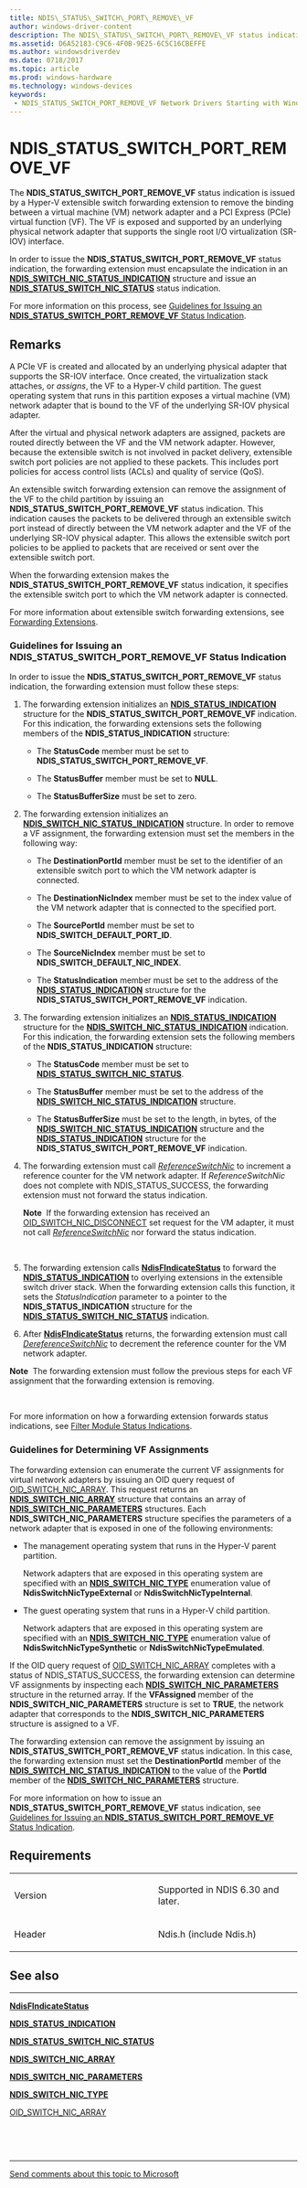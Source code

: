 ```yaml
---
title: NDIS\_STATUS\_SWITCH\_PORT\_REMOVE\_VF
author: windows-driver-content
description: The NDIS\_STATUS\_SWITCH\_PORT\_REMOVE\_VF status indication is issued by a Hyper-V extensible switch forwarding extension to remove the binding between a virtual machine (VM) network adapter and a PCI Express (PCIe) virtual function (VF).
ms.assetid: D6A52183-C9C6-4F0B-9E25-6C5C16CBEFFE
ms.author: windowsdriverdev 
ms.date: 0718/2017 
ms.topic: article 
ms.prod: windows-hardware 
ms.technology: windows-devices 
keywords:
 - NDIS_STATUS_SWITCH_PORT_REMOVE_VF Network Drivers Starting with Windows Vista
---
```


# NDIS\_STATUS\_SWITCH\_PORT\_REMOVE\_VF


The **NDIS\_STATUS\_SWITCH\_PORT\_REMOVE\_VF** status indication is issued by a Hyper-V extensible switch forwarding extension to remove the binding between a virtual machine (VM) network adapter and a PCI Express (PCIe) virtual function (VF). The VF is exposed and supported by an underlying physical network adapter that supports the single root I/O virtualization (SR-IOV) interface.

In order to issue the **NDIS\_STATUS\_SWITCH\_PORT\_REMOVE\_VF** status indication, the forwarding extension must encapsulate the indication in an [**NDIS\_SWITCH\_NIC\_STATUS\_INDICATION**](https://msdn.microsoft.com/library/windows/hardware/hh598217) structure and issue an [**NDIS\_STATUS\_SWITCH\_NIC\_STATUS**](ndis-status-switch-nic-status.md) status indication.

For more information on this process, see [Guidelines for Issuing an **NDIS\_STATUS\_SWITCH\_PORT\_REMOVE\_VF** Status Indication](#issuing).

Remarks
-------

A PCIe VF is created and allocated by an underlying physical adapter that supports the SR-IOV interface. Once created, the virtualization stack attaches, or *assigns*, the VF to a Hyper-V child partition. The guest operating system that runs in this partition exposes a virtual machine (VM) network adapter that is bound to the VF of the underlying SR-IOV physical adapter.

After the virtual and physical network adapters are assigned, packets are routed directly between the VF and the VM network adapter. However, because the extensible switch is not involved in packet delivery, extensible switch port policies are not applied to these packets. This includes port policies for access control lists (ACLs) and quality of service (QoS).

An extensible switch forwarding extension can remove the assignment of the VF to the child partition by issuing an **NDIS\_STATUS\_SWITCH\_PORT\_REMOVE\_VF** status indication. This indication causes the packets to be delivered through an extensible switch port instead of directly between the VM network adapter and the VF of the underlying SR-IOV physical adapter. This allows the extensible switch port policies to be applied to packets that are received or sent over the extensible switch port.

When the forwarding extension makes the **NDIS\_STATUS\_SWITCH\_PORT\_REMOVE\_VF** status indication, it specifies the extensible switch port to which the VM network adapter is connected.

For more information about extensible switch forwarding extensions, see [Forwarding Extensions](https://msdn.microsoft.com/library/windows/hardware/hh598148).

### <a href="" id="issuing"></a>Guidelines for Issuing an NDIS\_STATUS\_SWITCH\_PORT\_REMOVE\_VF Status Indication

In order to issue the **NDIS\_STATUS\_SWITCH\_PORT\_REMOVE\_VF** status indication, the forwarding extension must follow these steps:

1.  The forwarding extension initializes an [**NDIS\_STATUS\_INDICATION**](https://msdn.microsoft.com/library/windows/hardware/ff567373) structure for the **NDIS\_STATUS\_SWITCH\_PORT\_REMOVE\_VF** indication. For this indication, the forwarding extensions sets the following members of the **NDIS\_STATUS\_INDICATION** structure:

    -   The **StatusCode** member must be set to **NDIS\_STATUS\_SWITCH\_PORT\_REMOVE\_VF**.

    -   The **StatusBuffer** member must be set to **NULL**.

    -   The **StatusBufferSize** must be set to zero.

2.  The forwarding extension initializes an [**NDIS\_SWITCH\_NIC\_STATUS\_INDICATION**](https://msdn.microsoft.com/library/windows/hardware/hh598217) structure. In order to remove a VF assignment, the forwarding extension must set the members in the following way:

    -   The **DestinationPortId** member must be set to the identifier of an extensible switch port to which the VM network adapter is connected.

    -   The **DestinationNicIndex** member must be set to the index value of the VM network adapter that is connected to the specified port.

    -   The **SourcePortId** member must be set to **NDIS\_SWITCH\_DEFAULT\_PORT\_ID**.

    -   The **SourceNicIndex** member must be set to **NDIS\_SWITCH\_DEFAULT\_NIC\_INDEX**.

    -   The **StatusIndication** member must be set to the address of the [**NDIS\_STATUS\_INDICATION**](https://msdn.microsoft.com/library/windows/hardware/ff567373) structure for the **NDIS\_STATUS\_SWITCH\_PORT\_REMOVE\_VF** indication.

3.  The forwarding extension initializes an [**NDIS\_STATUS\_INDICATION**](https://msdn.microsoft.com/library/windows/hardware/ff567373) structure for the [**NDIS\_SWITCH\_NIC\_STATUS\_INDICATION**](https://msdn.microsoft.com/library/windows/hardware/hh598217) indication. For this indication, the forwarding extension sets the following members of the **NDIS\_STATUS\_INDICATION** structure:

    -   The **StatusCode** member must be set to [**NDIS\_STATUS\_SWITCH\_NIC\_STATUS**](ndis-status-switch-nic-status.md).

    -   The **StatusBuffer** member must be set to the address of the [**NDIS\_SWITCH\_NIC\_STATUS\_INDICATION**](https://msdn.microsoft.com/library/windows/hardware/hh598217) structure.

    -   The **StatusBufferSize** must be set to the length, in bytes, of the [**NDIS\_SWITCH\_NIC\_STATUS\_INDICATION**](https://msdn.microsoft.com/library/windows/hardware/hh598217) structure and the [**NDIS\_STATUS\_INDICATION**](https://msdn.microsoft.com/library/windows/hardware/ff567373) structure for the **NDIS\_STATUS\_SWITCH\_PORT\_REMOVE\_VF** indication.

4.  The forwarding extension must call [*ReferenceSwitchNic*](https://msdn.microsoft.com/library/windows/hardware/hh598294) to increment a reference counter for the VM network adapter. If *ReferenceSwitchNic* does not complete with NDIS\_STATUS\_SUCCESS, the forwarding extension must not forward the status indication.

    **Note**  If the forwarding extension has received an [OID\_SWITCH\_NIC\_DISCONNECT](https://msdn.microsoft.com/library/windows/hardware/hh598265) set request for the VM adapter, it must not call [*ReferenceSwitchNic*](https://msdn.microsoft.com/library/windows/hardware/hh598294) nor forward the status indication.

     

5.  The forwarding extension calls [**NdisFIndicateStatus**](https://msdn.microsoft.com/library/windows/hardware/ff561824) to forward the [**NDIS\_STATUS\_INDICATION**](https://msdn.microsoft.com/library/windows/hardware/ff567373) to overlying extensions in the extensible switch driver stack. When the forwarding extension calls this function, it sets the *StatusIndication* parameter to a pointer to the **NDIS\_STATUS\_INDICATION** structure for the [**NDIS\_STATUS\_SWITCH\_NIC\_STATUS**](ndis-status-switch-nic-status.md) indication.

6.  After [**NdisFIndicateStatus**](https://msdn.microsoft.com/library/windows/hardware/ff561824) returns, the forwarding extension must call [*DereferenceSwitchNic*](https://msdn.microsoft.com/library/windows/hardware/hh598141) to decrement the reference counter for the VM network adapter.

**Note**  The forwarding extension must follow the previous steps for each VF assignment that the forwarding extension is removing.

 

For more information on how a forwarding extension forwards status indications, see [Filter Module Status Indications](https://msdn.microsoft.com/library/windows/hardware/ff550020).

### Guidelines for Determining VF Assignments

The forwarding extension can enumerate the current VF assignments for virtual network adapters by issuing an OID query request of [OID\_SWITCH\_NIC\_ARRAY](https://msdn.microsoft.com/library/windows/hardware/hh598261). This request returns an [**NDIS\_SWITCH\_NIC\_ARRAY**](https://msdn.microsoft.com/library/windows/hardware/hh598212) structure that contains an array of [**NDIS\_SWITCH\_NIC\_PARAMETERS**](https://msdn.microsoft.com/library/windows/hardware/hh598215) structures. Each **NDIS\_SWITCH\_NIC\_PARAMETERS** structure specifies the parameters of a network adapter that is exposed in one of the following environments:

-   The management operating system that runs in the Hyper-V parent partition.

    Network adapters that are exposed in this operating system are specified with an [**NDIS\_SWITCH\_NIC\_TYPE**](https://msdn.microsoft.com/library/windows/hardware/hh598218) enumeration value of **NdisSwitchNicTypeExternal** or **NdisSwitchNicTypeInternal**.

-   The guest operating system that runs in a Hyper-V child partition.

    Network adapters that are exposed in this operating system are specified with an [**NDIS\_SWITCH\_NIC\_TYPE**](https://msdn.microsoft.com/library/windows/hardware/hh598218) enumeration value of **NdisSwitchNicTypeSynthetic** or **NdisSwitchNicTypeEmulated**.

If the OID query request of [OID\_SWITCH\_NIC\_ARRAY](https://msdn.microsoft.com/library/windows/hardware/hh598261) completes with a status of NDIS\_STATUS\_SUCCESS, the forwarding extension can determine VF assignments by inspecting each [**NDIS\_SWITCH\_NIC\_PARAMETERS**](https://msdn.microsoft.com/library/windows/hardware/hh598215) structure in the returned array. If the **VFAssigned** member of the **NDIS\_SWITCH\_NIC\_PARAMETERS** structure is set to **TRUE**, the network adapter that corresponds to the **NDIS\_SWITCH\_NIC\_PARAMETERS** structure is assigned to a VF.

The forwarding extension can remove the assignment by issuing an **NDIS\_STATUS\_SWITCH\_PORT\_REMOVE\_VF** status indication. In this case, the forwarding extension must set the **DestinationPortId** member of the [**NDIS\_SWITCH\_NIC\_STATUS\_INDICATION**](https://msdn.microsoft.com/library/windows/hardware/hh598217) to the value of the **PortId** member of the [**NDIS\_SWITCH\_NIC\_PARAMETERS**](https://msdn.microsoft.com/library/windows/hardware/hh598215) structure.

For more information on how to issue an **NDIS\_STATUS\_SWITCH\_PORT\_REMOVE\_VF** status indication, see [Guidelines for Issuing an **NDIS\_STATUS\_SWITCH\_PORT\_REMOVE\_VF** Status Indication](#issuing).

Requirements
------------

<table>
<colgroup>
<col width="50%" />
<col width="50%" />
</colgroup>
<tbody>
<tr class="odd">
<td><p>Version</p></td>
<td><p>Supported in NDIS 6.30 and later.</p></td>
</tr>
<tr class="even">
<td><p>Header</p></td>
<td>Ndis.h (include Ndis.h)</td>
</tr>
</tbody>
</table>

## See also


****
[**NdisFIndicateStatus**](https://msdn.microsoft.com/library/windows/hardware/ff561824)

[**NDIS\_STATUS\_INDICATION**](https://msdn.microsoft.com/library/windows/hardware/ff567373)

[**NDIS\_STATUS\_SWITCH\_NIC\_STATUS**](ndis-status-switch-nic-status.md)

[**NDIS\_SWITCH\_NIC\_ARRAY**](https://msdn.microsoft.com/library/windows/hardware/hh598212)

[**NDIS\_SWITCH\_NIC\_PARAMETERS**](https://msdn.microsoft.com/library/windows/hardware/hh598215)

[**NDIS\_SWITCH\_NIC\_TYPE**](https://msdn.microsoft.com/library/windows/hardware/hh598218)

[OID\_SWITCH\_NIC\_ARRAY](https://msdn.microsoft.com/library/windows/hardware/hh598261)

 

 


--------------------
[Send comments about this topic to Microsoft](mailto:wsddocfb@microsoft.com?subject=Documentation%20feedback%20%5Bnetvista\netvista%5D:%20NDIS_STATUS_SWITCH_PORT_REMOVE_VF%20%20RELEASE:%20%287/5/2017%29&body=%0A%0APRIVACY%20STATEMENT%0A%0AWe%20use%20your%20feedback%20to%20improve%20the%20documentation.%20We%20don't%20use%20your%20email%20address%20for%20any%20other%20purpose,%20and%20we'll%20remove%20your%20email%20address%20from%20our%20system%20after%20the%20issue%20that%20you're%20reporting%20is%20fixed.%20While%20we're%20working%20to%20fix%20this%20issue,%20we%20might%20send%20you%20an%20email%20message%20to%20ask%20for%20more%20info.%20Later,%20we%20might%20also%20send%20you%20an%20email%20message%20to%20let%20you%20know%20that%20we've%20addressed%20your%20feedback.%0A%0AFor%20more%20info%20about%20Microsoft's%20privacy%20policy,%20see%20http://privacy.microsoft.com/default.aspx. "Send comments about this topic to Microsoft")


